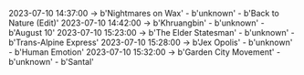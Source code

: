 2023-07-10 14:37:00 -> b'Nightmares on Wax' - b'unknown' - b'Back to Nature (Edit)'
2023-07-10 14:42:00 -> b'Khruangbin' - b'unknown' - b'August 10'
2023-07-10 15:23:00 -> b'The Elder Statesman' - b'unknown' - b'Trans-Alpine Express'
2023-07-10 15:28:00 -> b'Jex Opolis' - b'unknown' - b'Human Emotion'
2023-07-10 15:32:00 -> b'Garden City Movement' - b'unknown' - b'Santal'
